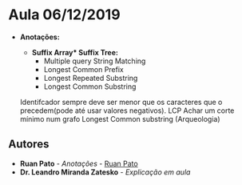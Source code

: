 # Aula 06/12/2019

* **Anotações:**
	* **Suffix Array\*  Suffix Tree:**
        * Multiple query String Matching
        * Longest Common Prefix
        * Longest Repeated Substring
    	* Longest Common Substring


	Identifcador sempre deve ser menor que os caracteres que o precedem(pode até usar valores negativos).
	LCP
	Achar um corte mínimo num grafo Longest Common substring (Arqueologia)

## Autores ##

* **Ruan Pato** - *Anotações* - [Ruan Pato](https://github.com/ruanpato)
* **Dr. Leandro Miranda Zatesko** - *Explicação em aula*